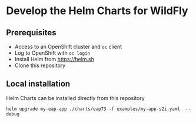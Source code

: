 # Develop the Helm Charts for WildFly

## Prerequisites

* Access to an OpenShift cluster and `oc` client
* Log to OpenShift with `oc login`
* Install Helm from https://helm.sh
* Clone this repository

## Local installation

Helm Charts can be installed directly from this repository

```
helm upgrade my-eap-app ./charts/eap73 -f examples/my-app-s2i.yaml  --debug
```